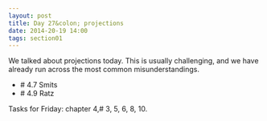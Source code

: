 ```yaml
---
layout: post
title: Day 27&colon; projections
date: 2014-20-19 14:00
tags: section01
---
```


We talked about projections today. This is usually challenging, and we have
already run across the most common misunderstandings.

  * \# 4.7 Smits
  * \# 4.9 Ratz

Tasks for Friday: chapter 4,\# 3, 5, 6, 8, 10.
